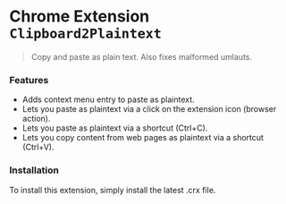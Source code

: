 # Chrome Extension ``Clipboard2Plaintext``

> Copy and paste as plain text. Also fixes malformed umlauts.

### Features

- Adds context menu entry to paste as plaintext.
- Lets you paste as plaintext via a click on the extension icon (browser action).
- Lets you paste as plaintext via a shortcut (Ctrl+C).
- Lets you copy content from web pages as plaintext via a shortcut (Ctrl+V).


### Installation

To install this extension, simply install the latest .crx file.